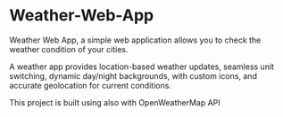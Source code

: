 # Weather-Web-App
Weather Web App, a simple web application allows you to check the weather condition of your cities.

A weather app provides location-based weather updates, seamless unit switching, dynamic day/night backgrounds, with custom icons, and accurate geolocation for current conditions.

This project is built using also with OpenWeatherMap API
